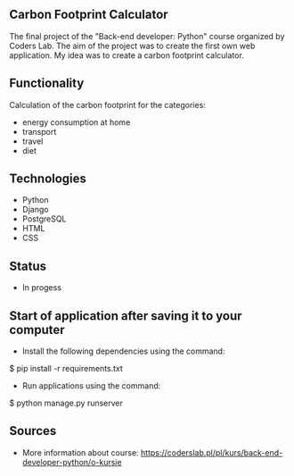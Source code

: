 ## Carbon Footprint Calculator

The final project of the "Back-end developer: Python" course organized by Coders Lab. The aim of the project was to create the first own web application. My idea was to create a carbon footprint calculator. 

## Functionality

Calculation of the carbon footprint for the categories:

* energy consumption at home
* transport
* travel
* diet

## Technologies

* Python
* Django
* PostgreSQL
* HTML
* CSS

## Status

* In progess

## Start of application after saving it to your computer

* Install the following dependencies using the command:

$ pip install -r requirements.txt

* Run applications using the command:

$ python manage.py runserver


## Sources

* More information about course: https://coderslab.pl/pl/kurs/back-end-developer-python/o-kursie

